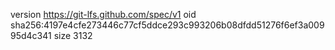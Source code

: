 version https://git-lfs.github.com/spec/v1
oid sha256:4197e4cfe273446c77cf5ddce293c993206b08dfdd51276f6ef3a00995d4c341
size 3132
